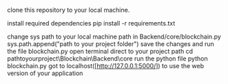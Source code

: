 clone this repository to your local machine.

install required dependencies
    pip install -r requirements.txt

change sys path to your local machine path in Backend/core/blockchain.py
    sys.path.append("path to your project folder")
save the changes and run the file blockchain.py
    open terminal
    direct to your project path 
        cd pathtoyourproject\Blockchain\Backend\core
    run the python file
        python blockchain.py
got to localhost([http://127.0.0.1:5000/]) to use the web version of your application